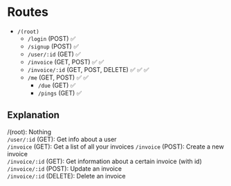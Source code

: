 # Routes
  
- `/(root)`
  - `/login` (POST) ✅  
  - `/signup` (POST) ✅  
  - `/user/:id` (GET) ✅  
  - `/invoice` (GET, POST) ✅ ✅ 
  - `/invoice/:id` (GET, POST, DELETE) ✅ ✅ ✅
  - `/me` (GET, POST) ✅ ✅
    - `/due` (GET) ✅ 
    - `/pings` (GET) ✅ 

## Explanation
  
/(root): Nothing  
`/user/:id` (GET): Get info about a user  
`/invoice` (GET): Get a list of all your invoices
`/invoice` (POST): Create a new invoice  
`/invoice/:id` (GET): Get information about a certain invoice (with id)  
`/invoice/:id` (POST): Update an invoice   
`/invoice/:id` (DELETE): Delete an invoice  

